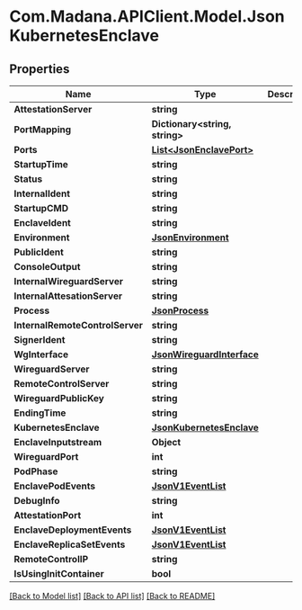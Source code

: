 
# Com.Madana.APIClient.Model.JsonKubernetesEnclave

## Properties

Name | Type | Description | Notes
------------ | ------------- | ------------- | -------------
**AttestationServer** | **string** |  | [optional] 
**PortMapping** | **Dictionary&lt;string, string&gt;** |  | [optional] 
**Ports** | [**List&lt;JsonEnclavePort&gt;**](JsonEnclavePort.md) |  | [optional] 
**StartupTime** | **string** |  | [optional] 
**Status** | **string** |  | [optional] 
**InternalIdent** | **string** |  | [optional] 
**StartupCMD** | **string** |  | [optional] 
**EnclaveIdent** | **string** |  | [optional] 
**Environment** | [**JsonEnvironment**](JsonEnvironment.md) |  | [optional] 
**PublicIdent** | **string** |  | [optional] 
**ConsoleOutput** | **string** |  | [optional] 
**InternalWireguardServer** | **string** |  | [optional] 
**InternalAttesationServer** | **string** |  | [optional] 
**Process** | [**JsonProcess**](JsonProcess.md) |  | [optional] 
**InternalRemoteControlServer** | **string** |  | [optional] 
**SignerIdent** | **string** |  | [optional] 
**WgInterface** | [**JsonWireguardInterface**](JsonWireguardInterface.md) |  | [optional] 
**WireguardServer** | **string** |  | [optional] 
**RemoteControlServer** | **string** |  | [optional] 
**WireguardPublicKey** | **string** |  | [optional] 
**EndingTime** | **string** |  | [optional] 
**KubernetesEnclave** | [**JsonKubernetesEnclave**](JsonKubernetesEnclave.md) |  | [optional] 
**EnclaveInputstream** | **Object** |  | [optional] 
**WireguardPort** | **int** |  | [optional] 
**PodPhase** | **string** |  | [optional] 
**EnclavePodEvents** | [**JsonV1EventList**](JsonV1EventList.md) |  | [optional] 
**DebugInfo** | **string** |  | [optional] 
**AttestationPort** | **int** |  | [optional] 
**EnclaveDeploymentEvents** | [**JsonV1EventList**](JsonV1EventList.md) |  | [optional] 
**EnclaveReplicaSetEvents** | [**JsonV1EventList**](JsonV1EventList.md) |  | [optional] 
**RemoteControlIP** | **string** |  | [optional] 
**IsUsingInitContainer** | **bool** |  | [optional] 

[[Back to Model list]](../README.md#documentation-for-models)
[[Back to API list]](../README.md#documentation-for-api-endpoints)
[[Back to README]](../README.md)

